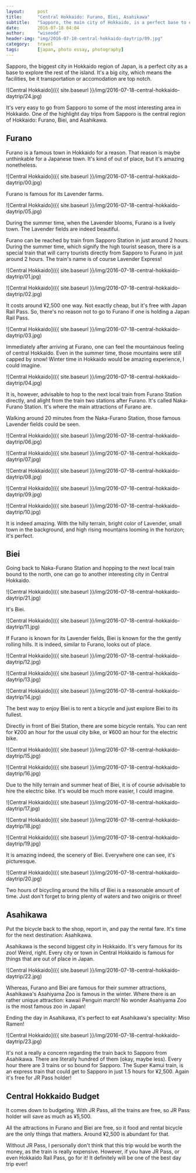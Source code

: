 ```yaml
---
layout:     post
title:      "Central Hokkaido: Furano, Biei, Asahikawa"
subtitle:   "Sapporo, the main city of Hokkaido, is a perfect base to explore the central region of Hokkaido Island!"
date:       2016-07-18 04:04
author:     "wiseodd"
header-img: "img/2016-07-18-central-hokkaido-daytrip/09.jpg"
category:   travel
tags:       [japan, photo essay, photography]
---
```


Sapporo, the biggest city in Hokkaido region of Japan, is a perfect city as a base to explore the rest of the island. It's a big city, which means the facilities, be it transportation or accomodation are top notch.

![Central Hokkaido]({{ site.baseurl }}/img/2016-07-18-central-hokkaido-daytrip/24.jpg)

It's very easy to go from Sapporo to some of the most interesting area in Hokkaido. One of the highlight day trips from Sapporo is the central region of Hokkaido: Furano, Biei, and Asahikawa.

<h2 class="section-heading">Furano</h2>

Furano is a famous town in Hokkaido for a reason. That reason is maybe unthinkable for a Japanese town. It's kind of out of place, but it's amazing nonetheless.

![Central Hokkaido]({{ site.baseurl }}/img/2016-07-18-central-hokkaido-daytrip/00.jpg)

Furano is famous for its Lavender farms.

![Central Hokkaido]({{ site.baseurl }}/img/2016-07-18-central-hokkaido-daytrip/05.jpg)

During the summer time, when the Lavender blooms, Furano is a lively town. The Lavender fields are indeed beautiful.

Furano can be reached by train from Sapporo Station in just around 2 hours. During the summer time, which signify the high tourist season, there is a special train that will carry tourists directly from Sapporo to Furano in just around 2 hours. The train's name is of course Lavender Express!

![Central Hokkaido]({{ site.baseurl }}/img/2016-07-18-central-hokkaido-daytrip/01.jpg)

![Central Hokkaido]({{ site.baseurl }}/img/2016-07-18-central-hokkaido-daytrip/02.jpg)

It costs around ¥2,500 one way. Not exactly cheap, but it's free with Japan Rail Pass. So, there's no reason not to go to Furano if one is holding a Japan Rail Pass.

![Central Hokkaido]({{ site.baseurl }}/img/2016-07-18-central-hokkaido-daytrip/03.jpg)

Immediately after arriving at Furano, one can feel the mountainous feeling of central Hokkaido. Even in the summer time, those mountains were still capped by snow! Winter time in Hokkaido would be amazing experience, I could imagine.

![Central Hokkaido]({{ site.baseurl }}/img/2016-07-18-central-hokkaido-daytrip/04.jpg)

It is, however, advisable to hop to the next local train from Furano Station directly, and alight from the train two stations after Furano. It's called Naka-Furano Station. It's where the main attractions of Furano are.

Walking around 20 minutes from the Naka-Furano Station, those famous Lavender fields could be seen.

![Central Hokkaido]({{ site.baseurl }}/img/2016-07-18-central-hokkaido-daytrip/06.jpg)

![Central Hokkaido]({{ site.baseurl }}/img/2016-07-18-central-hokkaido-daytrip/07.jpg)

![Central Hokkaido]({{ site.baseurl }}/img/2016-07-18-central-hokkaido-daytrip/08.jpg)

![Central Hokkaido]({{ site.baseurl }}/img/2016-07-18-central-hokkaido-daytrip/09.jpg)

![Central Hokkaido]({{ site.baseurl }}/img/2016-07-18-central-hokkaido-daytrip/10.jpg)

It is indeed amazing. With the hilly terrain, bright color of Lavender, small town in the background, and high rising mountains looming in the horizon; it's perfect.

<h2 class="section-heading">Biei</h2>

Going back to Naka-Furano Station and hopping to the next local train bound to the north, one can go to another interesting city in Central Hokkaido.

![Central Hokkaido]({{ site.baseurl }}/img/2016-07-18-central-hokkaido-daytrip/21.jpg)

It's Biei.

![Central Hokkaido]({{ site.baseurl }}/img/2016-07-18-central-hokkaido-daytrip/11.jpg)

If Furano is known for its Lavender fields, Biei is known for the the gently rolling hills. It is indeed, similar to Furano, looks out of place.

![Central Hokkaido]({{ site.baseurl }}/img/2016-07-18-central-hokkaido-daytrip/12.jpg)

![Central Hokkaido]({{ site.baseurl }}/img/2016-07-18-central-hokkaido-daytrip/13.jpg)

![Central Hokkaido]({{ site.baseurl }}/img/2016-07-18-central-hokkaido-daytrip/14.jpg)

The best way to enjoy Biei is to rent a bicycle and just explore Biei to its fullest.

Directly in front of Biei Station, there are some bicycle rentals. You can rent for ¥200 an hour for the usual city bike, or ¥600 an hour for the electric bike.

![Central Hokkaido]({{ site.baseurl }}/img/2016-07-18-central-hokkaido-daytrip/15.jpg)

![Central Hokkaido]({{ site.baseurl }}/img/2016-07-18-central-hokkaido-daytrip/16.jpg)

Due to the hilly terrain and summer heat of Biei, it is of course advisable to hire the electric bike. It's would be much more easier, I could imagine.

![Central Hokkaido]({{ site.baseurl }}/img/2016-07-18-central-hokkaido-daytrip/17.jpg)

![Central Hokkaido]({{ site.baseurl }}/img/2016-07-18-central-hokkaido-daytrip/18.jpg)

![Central Hokkaido]({{ site.baseurl }}/img/2016-07-18-central-hokkaido-daytrip/19.jpg)

It is amazing indeed, the scenery of Biei. Everywhere one can see, it's picturesque.

![Central Hokkaido]({{ site.baseurl }}/img/2016-07-18-central-hokkaido-daytrip/20.jpg)

Two hours of bicycling around the hills of Biei is a reasonable amount of time. Just don't forget to bring plenty of waters and two onigiris or three!

<h2 class="section-heading">Asahikawa</h2>

Put the bicycle back to the shop, report in, and pay the rental fare. It's time for the next destination: Asahikawa.

Asahikawa is the second biggest city in Hokkaido. It's very famous for its zoo! Weird, right. Every city or town in Central Hokkaido is famous for things that are out of place in Japan.

![Central Hokkaido]({{ site.baseurl }}/img/2016-07-18-central-hokkaido-daytrip/22.jpg)

Whereas, Furano and Biei are famous for their summer attractions, Asahikawa's Asahiyama Zoo is famous in the winter. Where there is an rather unique attraction: kawaii Penguin march! No wonder Asahiyama Zoo is the most famous zoo in Japan!

Ending the day in Asahikawa, it's perfect to eat Asahikawa's speciality: Miso Ramen!

![Central Hokkaido]({{ site.baseurl }}/img/2016-07-18-central-hokkaido-daytrip/23.jpg)

It's not a really a concern regarding the train back to Sapporo from Asahikawa. There are literally hundred of them (okay, maybe less). Every hour there are 3 trains or so bound for Sapporo. The Super Kamui train, is an express train that could get to Sapporo in just 1.5 hours for ¥2,500. Again it's free for JR Pass holder!

<h2 class="section-heading">Central Hokkaido Budget</h2>

It comes down to budgeting. With JR Pass, all the trains are free, so JR Pass holder will save as much as ¥5,500.

All the attractions in Furano and Biei are free, so it food and rental bicycle are the only things that matters. Around ¥2,500 is abundant for that.

Without JR Pass, I personally don't think that this trip would be worth the money, as the train is really expensive. However, if you have JR Pass, or even Hokkaido Rail Pass, go for it! It definitely will be one of the best day trip ever!
